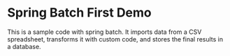 # Spring Batch First Demo

This is a sample code with spring batch. It imports data from a CSV spreadsheet, transforms it with custom code, and stores the final results in a database.
